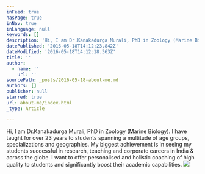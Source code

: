 ```yaml
---
inFeed: true
hasPage: true
inNav: true
inLanguage: null
keywords: []
description: 'Hi, I am Dr.Kanakadurga Murali, PhD in Zoology (Marine Biology). I have taught for over 23 years to students spanning a multitude of age groups, specializations and geographies. My biggest achievement is in seeing my students successful in research, teaching and corporate careers in India & across the globe. I want to offer personalised and holistic coaching of high quality to students and significantly boost their academic capabilities.'
datePublished: '2016-05-18T14:12:23.842Z'
dateModified: '2016-05-18T14:12:18.363Z'
title: ''
author:
  - name: ''
    url: ''
sourcePath: _posts/2016-05-18-about-me.md
authors: []
publisher: null
starred: true
url: about-me/index.html
_type: Article

---
```

Hi, I am Dr.Kanakadurga Murali, PhD in Zoology (Marine Biology). I have taught for over 23 years to students spanning a multitude of age groups, specializations and geographies. My biggest achievement is in seeing my students successful in research, teaching and corporate careers in India & across the globe. I want to offer personalised and holistic coaching of high quality to students and significantly boost their academic capabilities.
![](https://the-grid-user-content.s3-us-west-2.amazonaws.com/7db1ca9e-cd56-4917-8793-15e829cdab3a.png)